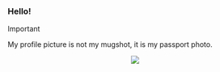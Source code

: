 ### Hello!

> [!IMPORTANT]  
> My profile picture is not my mugshot, it is my passport photo.
<p align="center">
  <a href="https://skillicons.dev">
    <img src="https://skillicons.dev/icons?i=github,go,html,js,lua,nuxtjs,nodejs,ps,py,robloxstudio,rust,tailwind,vscode,vue" />
  </a>
</p>
